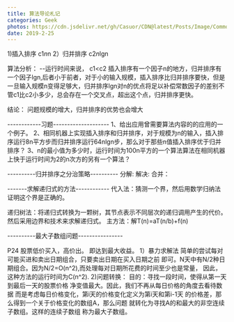 ```yaml
---
title: 算法导论札记
categories: Geek
photos: https://cdn.jsdelivr.net/gh/Casuor/CDN@latest/Posts/Image/Common/xiangxiang.jpg
date: 2019-2-25
---
```

1)插入排序
c1*n*n
2）归并排序
c2*n*lgn


算法分析：
--运行时间来说，
c1<c2
插入排序有一个因子n的地方，归并排序有一个因子lgn,后者小于前者，对于小的输入规模，插入排序比归并排序要快，但是一旦输入规模n变得足够大，归并排序lgn对n的优点将足以补偿常数因子的差别不管c1比c2小多少，总会存在一个交叉点，超出这个点，归并排序更快。

结论：
问题规模的增大，归并排序的优势也会增大




------------习题--------------------
1、给出应用曾需要算法内容的的应用的一个例子。
2、相同机器上实现插入排序和归并排序，对于规模为n的输入，插入排序运行8n平方步而归并排序运行64nlgn步，那么对于那些n值插入排序优于归并排序？
3、n的最小值为多少时，运行时间为100n平方的一个算法算法在相同机器上快于运行时间为2的n次方的另有一个算法？







----------归并排序之分治策略----------
分解:
解决:
合并：

-------求解递归式的方法------------
代入法：猜测一个界，然后用数学归纳法证明这个界是正确的。

递归树法：将递归式转换为一颗树，其节点表示不同层次的递归调用产生的代价。然后采用边界和技术来求解递归式。
主方法：解T(n)=aT(n/b)+f(n)



----------最大子数组问题----------------


P24
股票低价买入，高价出。
即达到最大收益。
1）暴力求解法
简单的尝试每对可能买进和卖出日期组合，只要卖出日期在买入日期之前
即可。N天中有N/2种日期组合。因为N/2=O(n^2),而处理每对日期所花费的时间至少也是常量，
因此，这种方法的运行时间为C(n^2).
2)问题转换：
目的：寻找一段时间，使得从第一天到最后一天的股票价格
净变值最大。因此，我们不再从每日价格的角度去看待数据
而是考虑每日价格变化，第i天的价格变化定义为第i天和第i-1天
的价格差，那么得到一个关于价格变化的数组A，那么问题
就转化为寻找A的和最大的非空连续子数组。这样的连续子数组
称为最大子数组。














